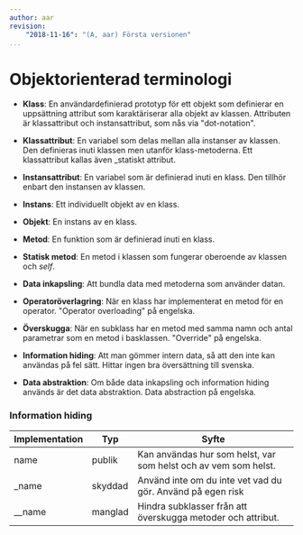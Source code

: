 ```yaml
---
author: aar
revision:
    "2018-11-16": "(A, aar) Första versionen"
...
```

Objektorienterad terminologi
=======================

* **Klass**: En användardefinierad prototyp för ett objekt som definierar en uppsättning attribut som karaktäriserar alla objekt av klassen. Attributen är klassattribut och instansattribut, som nås via "dot-notation".

* **Klassattribut**: En variabel som delas mellan alla instanser av klassen. Den definieras inuti klassen men utanför klass-metoderna. Ett klassattribut kallas även _statiskt attribut.

* **Instansattribut**: En variabel som är definierad inuti en klass. Den tillhör enbart den instansen av klassen.

* **Instans**: Ett individuellt objekt av en klass.

* **Objekt**: En instans av en klass.

* **Metod**: En funktion som är definierad inuti en klass.

* **Statisk metod**: En metod i klassen som fungerar oberoende av klassen och _self_.

* **Data inkapsling**: Att bundla data med metoderna som använder datan.

* **Operatoröverlagring**: När en klass har implementerat en metod för en operator. "Operator overloading" på engelska.

* **Överskugga**: När en subklass har en metod med samma namn och antal parametrar som en metod i basklassen. "Override" på engelska. 

* **Information hiding**: Att man gömmer intern data, så att den inte kan användas på fel sätt. Hittar ingen bra översättning till svenska.

* **Data abstraktion**: Om både data inkapsling och information hiding används är det data abstraktion. Data abstraction på engelska.

### Information hiding

| Implementation | Typ     | Syfte                                                                                 |
|----------------|---------|---------------------------------------------------------------------------------------|
| name           | publik  | Kan användas hur som helst, var som helst och av vem som helst.                       |
| _name          | skyddad | Använd inte om du inte vet vad du gör. Använd på egen risk                            |
| __name         | manglad | Hindra subklasser från att överskugga metoder och attribut.                           |